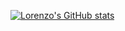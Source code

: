 
[![Lorenzo's GitHub stats](https://github-readme-stats.vercel.app/api?username=lorenzoc25&&bg_color=30,e96443,904e95&title_color=fff&text_color=fff)](https://github.com/anuraghazra/github-readme-stats)
<!--
**lorenzoc25/lorenzoc25** is a ✨ _special_ ✨ repository because its `README.md` (this file) appears on your GitHub profile.


Here are some ideas to get you started:

- 🔭 I’m currently working on ...
- 🌱 I’m currently learning ...
- 👯 I’m looking to collaborate on ...
- 🤔 I’m looking for help with ...
- 💬 Ask me about ...
- 📫 How to reach me: ...
- 😄 Pronouns: ...
- ⚡ Fun fact: ...
-->
